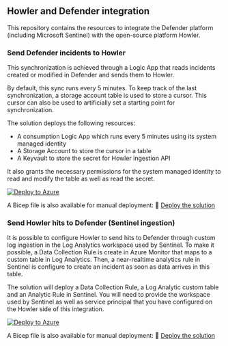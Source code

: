 ## Howler and Defender integration

This repository contains the resources to integrate the Defender platform (including Microsoft Sentinel) with the open-source platform Howler.

### Send Defender incidents to Howler

This synchronization is achieved through a Logic App that reads incidents created or modified in Defender and sends them to Howler.

By default, this sync runs every 5 minutes. To keep track of the last synchronization, a storage account table is used to store a cursor. This cursor can also be used to artificially set a starting point for synchronization.

The solution deploys the following resources:
- A consumption Logic App which runs every 5 minutes using its system managed identity
- A Storage Account to store the cursor in a table
- A Keyvault to store the secret for Howler ingestion API

It also grants the necessary permissions for the system managed identity to read and modify the table as well as read the secret. 

[![Deploy to Azure](https://aka.ms/deploytoazurebutton)](https://portal.azure.com/#create/Microsoft.Template/uri/https%3A%2F%2Fraw.githubusercontent.com%2Fpiaudonn%2FDefenderForHowler%2Frefs%2Fheads%2Fmain%2Fdeploy%2FFromDefenderToHowler.json)

A Bicep file is also available for manual deployment: 💪 [Deploy the solution](https://raw.githubusercontent.com/piaudonn/DefenderForHowler/refs/heads/main/deploy/FromDefenderToHowler.bicep)


### Send Howler hits to Defender (Sentinel ingestion)

It is possible to configure Howler to send hits to Defender through custom log ingestion in the Log Analytics workspace used by Sentinel. To make it possible, a Data Collection Rule is create in Azure Monitor that maps to a custom table in Log Analytics. Then, a near-realtime analytics rule in Sentinel is configure to create an incident as soon as data arrives in this table.

The solution will deploy a Data Collection Rule, a Log Analytic custom table and an Analytic Rule in Sentinel. You will need to provide the workspace used by Sentinel as well as service principal that you have configured on the Howler side of this integration.

[![Deploy to Azure](https://aka.ms/deploytoazurebutton)](https://portal.azure.com/#create/Microsoft.Template/uri/https://raw.githubusercontent.com/piaudonn/DefenderForHowler/refs/heads/main/deploy/FromHowlerToDefender_main.json)

A Bicep file is also available for manual deployment: 💪 [Deploy the solution](https://raw.githubusercontent.com/piaudonn/DefenderForHowler/refs/heads/main/deploy/FromHowlerToDefender_main.bicep)



